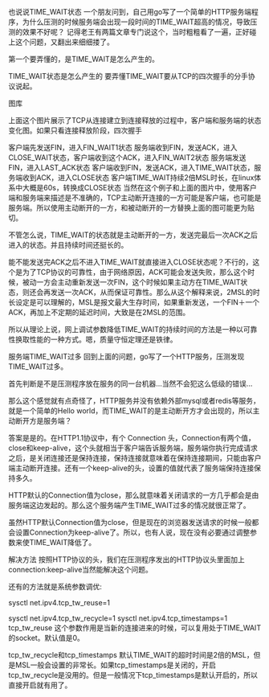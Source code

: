 也说说TIME_WAIT状态
一个朋友问到，自己用go写了一个简单的HTTP服务端程序，为什么压测的时候服务端会出现一段时间的TIME_WAIT超高的情况，导致压测的效果不好呢？
记得老王有两篇文章专门说这个，当时粗粗看了一遍，正好碰上这个问题，又翻出来细细搂了。

第一个要弄懂的，是TIME_WAIT是怎么产生的。

TIME_WAIT状态是怎么产生的
要弄懂TIME_WAIT要从TCP的四次握手的分手协议说起。

图库

上面这个图片展示了TCP从连接建立到连接释放的过程中，客户端和服务端的状态变化图。如果只看连接释放阶段，四次握手

客户端先发送FIN，进入FIN_WAIT1状态
服务端收到FIN，发送ACK，进入CLOSE_WAIT状态，客户端收到这个ACK，进入FIN_WAIT2状态
服务端发送FIN，进入LAST_ACK状态
客户端收到FIN，发送ACK，进入TIME_WAIT状态，服务端收到ACK，进入CLOSE状态
客户端TIME_WAIT持续2倍MSL时长，在linux体系中大概是60s，转换成CLOSE状态
当然在这个例子和上面的图片中，使用客户端和服务端来描述是不准确的，TCP主动断开连接的一方可能是客户端，也可能是服务端。所以使用主动断开的一方，和被动断开的一方替换上面的图可能更为贴切。

不管怎么说，TIME_WAIT的状态就是主动断开的一方，发送完最后一次ACK之后进入的状态。并且持续时间还挺长的。

能不能发送完ACK之后不进入TIME_WAIT就直接进入CLOSE状态呢？不行的，这个是为了TCP协议的可靠性，由于网络原因，ACK可能会发送失败，那么这个时候，被动一方会主动重新发送一次FIN，这个时候如果主动方在TIME_WAIT状态，则还会再发送一次ACK，从而保证可靠性。那么从这个解释来说，2MSL的时长设定是可以理解的，MSL是报文最大生存时间，如果重新发送，一个FIN＋一个ACK，再加上不定期的延迟时间，大致是在2MSL的范围。

所以从理论上说，网上调试参数降低TIME_WAIT的持续时间的方法是一种以可靠性换取性能的一种方式。嗯，质量守恒定理还是铁律。

服务端TIME_WAIT过多
回到上面的问题，go写了一个HTTP服务，压测发现TIME_WAIT过多。

首先判断是不是压测程序放在服务的同一台机器...当然不会犯这么低级的错误...

那么这个感觉就有点奇怪了，HTTP服务并没有依赖外部mysql或者redis等服务，就是一个简单的Hello world，而TIME_WAIT的是主动断开方才会出现的，所以主动断开方是服务端？

答案是是的。在HTTP1.1协议中，有个 Connection 头，Connection有两个值，close和keep-alive，这个头就相当于客户端告诉服务端，服务端你执行完成请求之后，是关闭连接还是保持连接，保持连接就意味着在保持连接期间，只能由客户端主动断开连接。还有一个keep-alive的头，设置的值就代表了服务端保持连接保持多久。

HTTP默认的Connection值为close，那么就意味着关闭请求的一方几乎都会是由服务端这边发起的。那么这个服务端产生TIME_WAIT过多的情况就很正常了。

虽然HTTP默认Connection值为close，但是现在的浏览器发送请求的时候一般都会设置Connection为keep-alive了。所以，也有人说，现在没有必要通过调整参数来使TIME_WAIT降低了。

解决方法
按照HTTP协议的头，我们在压测程序发出的HTTP协议头里面加上connection:keep-alive当然能解决这个问题。

还有的方法就是系统参数调优:

sysctl net.ipv4.tcp_tw_reuse=1

sysctl net.ipv4.tcp_tw_recycle=1
sysctl net.ipv4.tcp_timestamps=1
tcp_tw_reuse
这个参数作用是当新的连接进来的时候，可以复用处于TIME_WAIT的socket。默认值是0。

tcp_tw_recycle和tcp_timestamps
默认TIME_WAIT的超时时间是2倍的MSL，但是MSL一般会设置的非常长。如果tcp_timestamps是关闭的，开启tcp_tw_recycle是没用的。但是一般情况下tcp_timestamps是默认开启的，所以直接开启就有用了。
